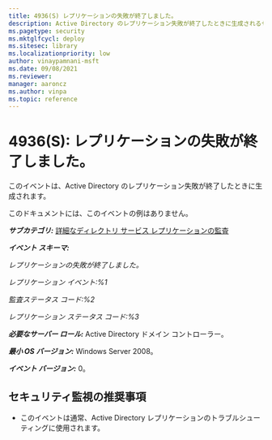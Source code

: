 ```yaml
---
title: 4936(S) レプリケーションの失敗が終了しました。
description: Active Directory のレプリケーション失敗が終了したときに生成されるセキュリティ イベント 4936(S) について説明します。
ms.pagetype: security
ms.mktglfcycl: deploy
ms.sitesec: library
ms.localizationpriority: low
author: vinaypamnani-msft
ms.date: 09/08/2021
ms.reviewer: 
manager: aaroncz
ms.author: vinpa
ms.topic: reference
---
```


# 4936(S): レプリケーションの失敗が終了しました。

このイベントは、Active Directory のレプリケーション失敗が終了したときに生成されます。

このドキュメントには、このイベントの例はありません。

***サブカテゴリ:***&nbsp;[詳細なディレクトリ サービス レプリケーションの監査](audit-detailed-directory-service-replication.md)

***イベント スキーマ:***

*レプリケーションの失敗が終了しました。*

*レプリケーション イベント:%1*

*監査ステータス コード:%2*

*レプリケーション ステータス コード:%3*

***必要なサーバー ロール:*** Active Directory ドメイン コントローラー。

***最小 OS バージョン:*** Windows Server 2008。

***イベント バージョン:*** 0。

## セキュリティ監視の推奨事項

-   このイベントは通常、Active Directory レプリケーションのトラブルシューティングに使用されます。
